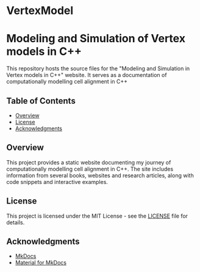 # VertexModel

# Modeling and Simulation of Vertex models in C++

This repository hosts the source files for the "Modeling and Simulation in Vertex models in C++" website. It serves as a documentation of computationally modelling cell alignment in C++

## Table of Contents

- [Overview](#overview)
- [License](#license)
- [Acknowledgments](#acknowledgments)

## Overview

This project provides a static website documenting my journey of computationally modelling cell alignment in C++. The site includes information from several books, websites and research articles, along with code snippets and interactive examples.

## License

This project is licensed under the MIT License - see the [LICENSE](LICENSE) file for details.

## Acknowledgments

- [MkDocs](https://www.mkdocs.org/)
- [Material for MkDocs](https://squidfunk.github.io/mkdocs-material/)
  
